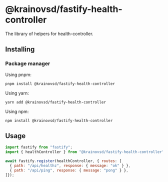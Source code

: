 # @krainovsd/fastify-health-controller

The library of helpers for health-controller. 


## Installing

### Package manager

Using pnpm:
```
pnpm install @krainovsd/fastify-health-controller
```

Using yarn:
```
yarn add @krainovsd/fastify-health-controller
```

Using npm:
```
npm install @krainovsd/fastify-health-controller
```


## Usage

```js
import fastify from "fastify";
import { healthController } from "@krainovsd/fastify-health-controller"

await fastify.register(healthController, { routes: [
  { path: "/api/healthz", response: { message: "ok" } },
  { path: "/api/ping", response: { message: "pong" } },
]});

```

